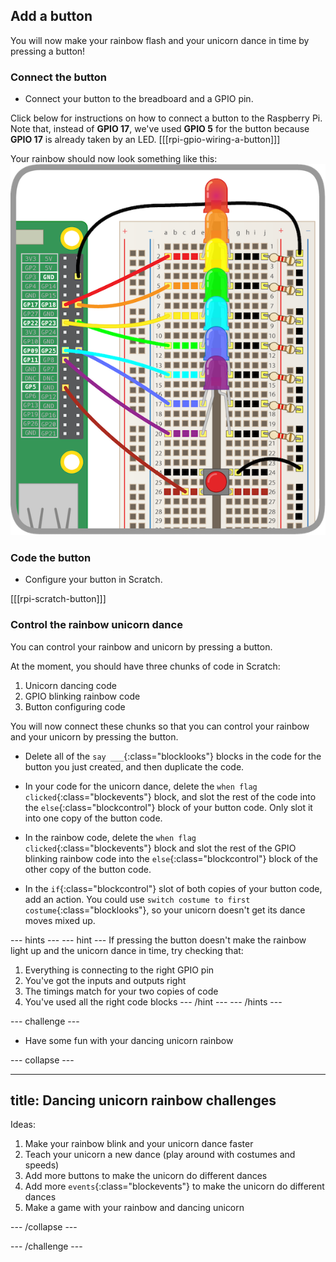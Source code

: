 ## Add a button

You will now make your rainbow flash and your unicorn dance in time by pressing a button!

### Connect the button

+ Connect your button to the breadboard and a GPIO pin.

Click below for instructions on how to connect a button to the Raspberry Pi. Note that, instead of **GPIO 17**, we've used **GPIO 5** for the button because **GPIO 17** is already taken by an LED.
[[[rpi-gpio-wiring-a-button]]]

Your rainbow should now look something like this:
![Rainbow with Button](images/rainbowbutton.png)

### Code the button

+ Configure your button in Scratch.

[[[rpi-scratch-button]]]

### Control the rainbow unicorn dance

You can control your rainbow and unicorn by pressing a button.

At the moment, you should have three chunks of code in Scratch:
1) Unicorn dancing code
2) GPIO blinking rainbow code
3) Button configuring code

You will now connect these chunks so that you can control your rainbow and your unicorn by pressing the button.

+ Delete all of the `say ___`{:class="blocklooks"} blocks in the code for the button you just created, and then duplicate the code.

+ In your code for the unicorn dance, delete the `when flag clicked`{:class="blockevents"} block, and slot the rest of the code into the `else`{:class="blockcontrol"} block of your button code. Only slot it into one copy of the button code.

+ In the rainbow code, delete the `when flag clicked`{:class="blockevents"} block and slot the rest of the GPIO blinking rainbow code into the `else`{:class="blockcontrol"} block of the other copy of the button code.

+ In the `if`{:class="blockcontrol"} slot of both copies of your button code, add an action. You could use `switch costume to first costume`{:class="blocklooks"}, so your unicorn doesn't get its dance moves mixed up.

--- hints ---
--- hint ---
If pressing the button doesn't make the rainbow light up and the unicorn dance in time, try checking that:
1) Everything is connecting to the right GPIO pin
2) You've got the inputs and outputs right
3) The timings match for your two copies of code
4) You've used all the right code blocks
--- /hint ---
--- /hints ---

--- challenge ---

+ Have some fun with your dancing unicorn rainbow

--- collapse ---

---
title: Dancing unicorn rainbow challenges
---

Ideas:
1) Make your rainbow blink and your unicorn dance faster
2) Teach your unicorn a new dance (play around with costumes and speeds)
3) Add more buttons to make the unicorn do different dances
4) Add more `events`{:class="blockevents"} to make the unicorn do different dances
5) Make a game with your rainbow and dancing unicorn

--- /collapse ---

--- /challenge ---
